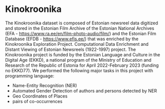 # Kinokroonika
The Kinokroonika dataset is composed of Estonian newsreel data digitized and stored in the Estonian Film Archive of the Estonian National Archives (EFA - https://www.ra.ee/en/film-photo-audio/film/) and the Estonian Film Database (EFDB - https://www.efis.ee/) that was enriched by the Kinokroonika Exploration Project. Computational Data Enrichment and Distant Viewing of Estonian Newsreels (1922-1997) project. The Kinokroonika project is funded by the Estonian Language and Culture in the Digital Age (EKKD), a national program of the Ministry of Education and Research of the Republic of Estonia for April 2022-February 2023 (funding no EKKD77).
We performed the following major tasks in this project with programming language: 
* Name-Entity Recognition (NER)
* Automated Gender Detection of authors and persons detected by NER
* Geo Coordinates of Places
* pairs of co-occurrences
